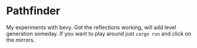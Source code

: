 # Pathfinder

My experiments with bevy. Got the reflections working, will add level generation someday. If you want to play around just `cargo run` and click on the mirrors.

